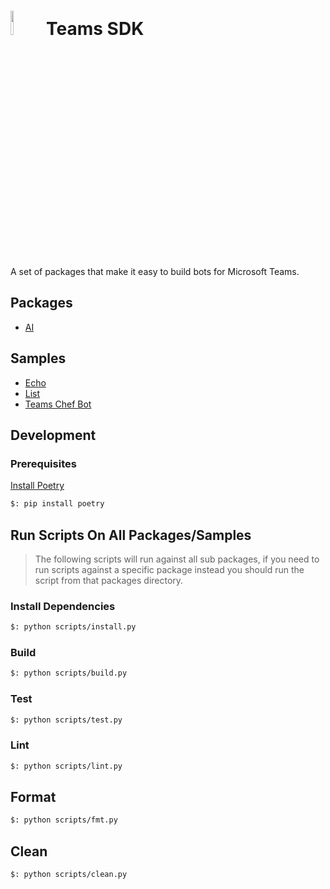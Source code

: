 # <img src="../assets/icon.png" height="10%" width="10%" /> Teams SDK

A set of packages that make it easy to build bots for Microsoft Teams.

## Packages

- [AI](./packages/ai/)

## Samples

- [Echo](./samples/echo/)
- [List](./samples/list/)
- [Teams Chef Bot](./samples/04.ai.a.teamsChefBot/)

## Development

### Prerequisites

[Install Poetry](https://python-poetry.org/docs/)

```bash
$: pip install poetry
```

## Run Scripts On All Packages/Samples

> The following scripts will run against all sub packages, if you need to run scripts against
a specific package instead you should run the script from that packages directory.

### Install Dependencies

```bash
$: python scripts/install.py
```

### Build

```bash
$: python scripts/build.py
```

### Test

```bash
$: python scripts/test.py
```

### Lint

```bash
$: python scripts/lint.py
```

## Format

```bash
$: python scripts/fmt.py
```

## Clean

```bash
$: python scripts/clean.py
```

